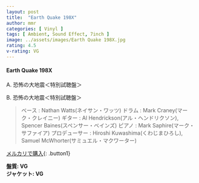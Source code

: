 ```yaml
---
layout: post
title:  "Earth Quake 198X"
author: mmr
categories: [ Vinyl ]
tags: [ Ambient, Sound Effect, 7inch ]
image: ../assets/images/Earth Quake 198X.jpg
rating: 4.5
v-rating: VG
---
```


#### Earth Quake 198X

A. 恐怖の大地震＜特別試聴盤＞

B. 恐怖の大地震＜特別試聴盤＞

> ベース : Nathan Watts(ネイサン・ワッツ)
ドラム :  Mark Craney(マーク・クレイニー)
ギター : Al Hendrickson(アル・ヘンドリクソン), Spencer Baines(スペンサー・ベインズ)
ピアノ :  Mark Saphire(マーク・サファイア)
プロデューサー : Hiroshi Kuwashima(くわじまひろし), Samuel McWhorter(サミュエル・マクワーター)

[メルカリで購入](https://jp.mercari.com/item/m42410951477){: .button1}

<div class="mt-4 mb-4 d-flex align-items-center">
<strong class="mr-1">盤質: VG</strong>
</div>
<div class="mt-4 mb-4 d-flex align-items-center">
<strong class="mr-1">ジャケット: VG</strong>
</div>
